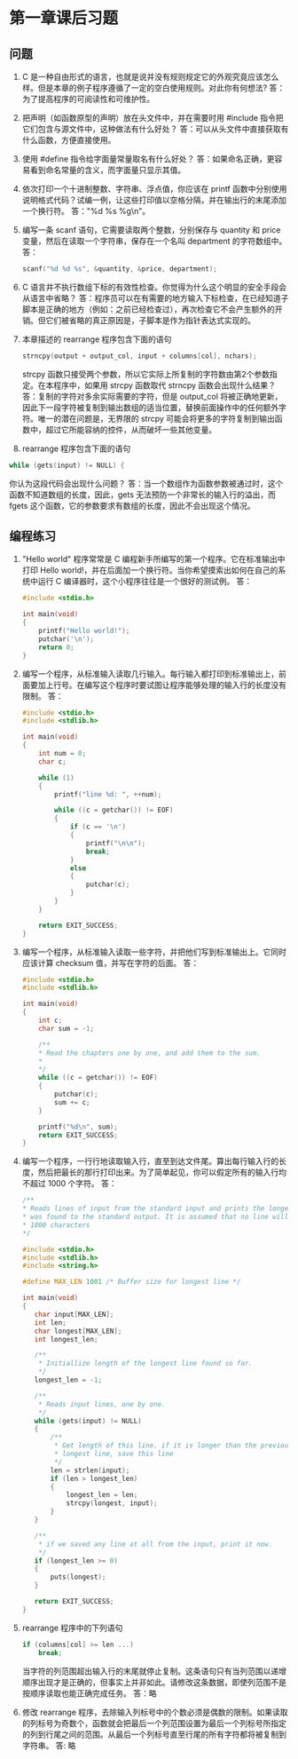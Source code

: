 # 第一章课后习题

## 问题

1. C 是一种自由形式的语言，也就是说并没有规则规定它的外观究竟应该怎么样。但是本章的例子程序遵循了一定的空白使用规则。对此你有何想法?
答：为了提高程序的可阅读性和可维护性。

2. 把声明（如函数原型的声明）放在头文件中，并在需要时用 #include 指令把它们包含与源文件中，这种做法有什么好处？
答：可以从头文件中直接获取有什么函数，方便直接使用。

3. 使用 #define 指令给字面量常量取名有什么好处？
答：如果命名正确，更容易看到命名常量的含义，而字面量只显示其值。

4. 依次打印一个十进制整数、字符串、浮点值，你应该在 printf 函数中分别使用说明格式代码？试编一例，让这些打印值以空格分隔，并在输出行的末尾添加一个换行符。
答："%d %s %g\n"。

5. 编写一条 scanf 语句，它需要读取两个整数，分别保存与 quantity 和 price 变量，然后在读取一个字符串，保存在一个名叫 department 的字符数组中。
答：

    ```c
    scanf("%d %d %s", &quantity, &price, department);
    ```

6. C 语言并不执行数组下标的有效性检查。你觉得为什么这个明显的安全手段会从语言中省略？
答：程序员可以在有需要的地方输入下标检查，在已经知道子脚本是正确的地方（例如：之前已经检查过），再次检查它不会产生额外的开销。但它们被省略的真正原因是，子脚本是作为指针表达式实现的。

7. 本章描述的 rearrange 程序包含下面的语句

    ```c
    strncpy(output + output_col, input + columns[col], nchars);
    ```

    strcpy 函数只接受两个参数，所以它实际上所复制的字符数由第2个参数指定。在本程序中，如果用 strcpy 函数取代 strncpy 函数会出现什么结果？
    答：复制的字符对多余实际需要的字符，但是 output_col 将被正确地更新，因此下一段字符被复制到输出数组的适当位置，替换前面操作中的任何额外字符。唯一的潜在问题是，无界限的 strcpy 可能会将更多的字符复制到输出函数中，超过它所能容纳的控件，从而破坏一些其他变量。

8. rearrange 程序包含下面的语句

```c
while (gets(input) != NULL) {
```

你认为这段代码会出现什么问题？
答：当一个数组作为函数参数被通过时，这个函数不知道数组的长度，因此，gets 无法预防一个非常长的输入行的溢出，而 fgets 这个函数，它的参数要求有数组的长度，因此不会出现这个情况。

## 编程练习

1. "Hello world" 程序常常是 C 编程新手所编写的第一个程序。它在标准输出中打印 Hello world!，并在后面加一个换行符。当你希望摸索出如何在自己的系统中运行 C 编译器时，这个小程序往往是一个很好的测试例。
答：

    ```c
    #include <stdio.h>

    int main(void)
    {
        printf("Hello world!");
        putchar('\n');
        return 0;
    }
    ```

2. 编写一个程序，从标准输入读取几行输入。每行输入都打印到标准输出上，前面要加上行号。在编写这个程序时要试图让程序能够处理的输入行的长度没有限制。
答：

    ```c
    #include <stdio.h>
    #include <stdlib.h>

    int main(void)
    {
        int num = 0;
        char c;

        while (1)
        {
            printf("line %d: ", ++num);

            while ((c = getchar()) != EOF)
            {
                if (c == '\n')
                {
                    printf("\n\n");
                    break;
                }
                else
                {
                    putchar(c);
                }
            }
        }

        return EXIT_SUCCESS;
    }
    ```

3. 编写一个程序，从标准输入读取一些字符，并把他们写到标准输出上。它同时应该计算 checksum 值，并写在字符的后面。
答：

    ```c
    #include <stdio.h>
    #include <stdlib.h>

    int main(void)
    {
        int c;
        char sum = -1;

        /**
        * Read the chapters one by one, and add them to the sum.
        * 
        */
        while ((c = getchar()) != EOF)
        {
            putchar(c);
            sum += c;
        }

        printf("%d\n", sum);
        return EXIT_SUCCESS;
    }
    ```

4. 编写一个程序，一行行地读取输入行，直至到达文件尾。算出每行输入行的长度，然后把最长的那行打印出来。为了简单起见，你可以假定所有的输入行均不超过 1000 个字符。
答：

    ```c
    /**
    * Reads lines of input from the standard input and prints the longest line that
    * was found to the standard output. It is assumed that no line will exceed
    * 1000 characters
    */

   #include <stdio.h>
   #include <stdlib.h>
   #include <string.h>

   #define MAX_LEN 1001 /* Buffer size for longest line */

   int main(void)
   {
       char input[MAX_LEN];
       int len;
       char longest[MAX_LEN];
       int longest_len;

       /**
        * Initiallize length of the longest line found so far.
        */
       longest_len = -1;

       /**
        * Reads input lines, one by one.
        */
       while (gets(input) != NULL)
       {
           /**
            * Get length of this line. if it is longer than the previous
            * longest line, save this line
            */
           len = strlen(input);
           if (len > longest_len)
           {
               longest_len = len;
               strcpy(longest, input);
           }
       }

       /**
        * if we saved any line at all from the input, print it now.
        */
       if (longest_len >= 0)
       {
           puts(longest);
       }

       return EXIT_SUCCESS;
   }
    ```

5. rearrange 程序中的下列语句

    ```c
    if (columns[col] >= len ...)
        break;
    ```

    当字符的列范围超出输入行的末尾就停止复制。这条语句只有当列范围以递增顺序出现才是正确的，但事实上并非如此。请修改这条数据，即使列范围不是按顺序读取也能正确完成任务。
答：略

6. 修改 rearrange 程序，去除输入列标号中的个数必须是偶数的限制。如果读取的列标号为奇数个，函数就会把最后一个列范围设置为最后一个列标号所指定的列到行尾之间的范围。从最后一个列标号直至行尾的所有字符都将被复制到字符串。
答: 略
